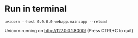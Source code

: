 # Run in terminal

```console
uvicorn --host 0.0.0.0 webapp.main:app --reload
```

Uvicorn running on http://127.0.0.1:8000/ (Press CTRL+C to quit)